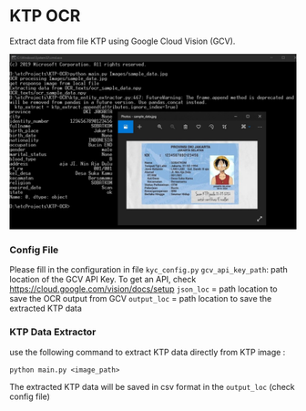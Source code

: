 # KTP OCR

Extract data from file KTP using Google Cloud Vision (GCV).

![alt text](https://github.com/alannurabdann/KTP-OCR/blob/master/example.jpg?raw=true)

### Config File
Please fill in the configuration in file `kyc_config.py`
`gcv_api_key_path`: path location of the GCV API Key. To get an API, check https://cloud.google.com/vision/docs/setup
`json_loc` = path location to save the OCR output from GCV
`output_loc` = path location to save the extracted KTP data

### KTP Data Extractor
use the following command to extract KTP data directly from KTP image :
```
python main.py <image_path>
```
The extracted KTP data will be saved in csv format in the `output_loc` (check config file)
